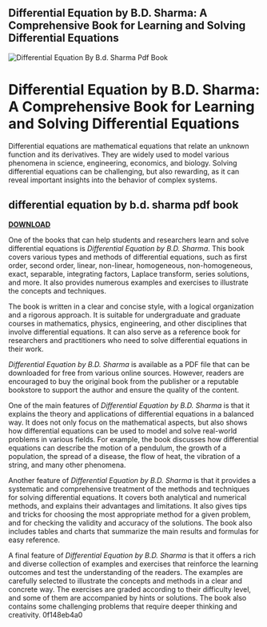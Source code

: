 ## Differential Equation by B.D. Sharma: A Comprehensive Book for Learning and Solving Differential Equations

 
![Differential Equation By B.d. Sharma Pdf Book](https://flagcdn.com/us.svg)

 
# Differential Equation by B.D. Sharma: A Comprehensive Book for Learning and Solving Differential Equations
 
Differential equations are mathematical equations that relate an unknown function and its derivatives. They are widely used to model various phenomena in science, engineering, economics, and biology. Solving differential equations can be challenging, but also rewarding, as it can reveal important insights into the behavior of complex systems.
 
## differential equation by b.d. sharma pdf book


[**DOWNLOAD**](https://www.google.com/url?q=https%3A%2F%2Fshurll.com%2F2tKGKq&sa=D&sntz=1&usg=AOvVaw2tZX0r5SUWAj3KesfvKaIm)

 
One of the books that can help students and researchers learn and solve differential equations is *Differential Equation by B.D. Sharma*. This book covers various types and methods of differential equations, such as first order, second order, linear, non-linear, homogeneous, non-homogeneous, exact, separable, integrating factors, Laplace transform, series solutions, and more. It also provides numerous examples and exercises to illustrate the concepts and techniques.
 
The book is written in a clear and concise style, with a logical organization and a rigorous approach. It is suitable for undergraduate and graduate courses in mathematics, physics, engineering, and other disciplines that involve differential equations. It can also serve as a reference book for researchers and practitioners who need to solve differential equations in their work.
 
*Differential Equation by B.D. Sharma* is available as a PDF file that can be downloaded for free from various online sources. However, readers are encouraged to buy the original book from the publisher or a reputable bookstore to support the author and ensure the quality of the content.
  
One of the main features of *Differential Equation by B.D. Sharma* is that it explains the theory and applications of differential equations in a balanced way. It does not only focus on the mathematical aspects, but also shows how differential equations can be used to model and solve real-world problems in various fields. For example, the book discusses how differential equations can describe the motion of a pendulum, the growth of a population, the spread of a disease, the flow of heat, the vibration of a string, and many other phenomena.
 
Another feature of *Differential Equation by B.D. Sharma* is that it provides a systematic and comprehensive treatment of the methods and techniques for solving differential equations. It covers both analytical and numerical methods, and explains their advantages and limitations. It also gives tips and tricks for choosing the most appropriate method for a given problem, and for checking the validity and accuracy of the solutions. The book also includes tables and charts that summarize the main results and formulas for easy reference.
 
A final feature of *Differential Equation by B.D. Sharma* is that it offers a rich and diverse collection of examples and exercises that reinforce the learning outcomes and test the understanding of the readers. The examples are carefully selected to illustrate the concepts and methods in a clear and concrete way. The exercises are graded according to their difficulty level, and some of them are accompanied by hints or solutions. The book also contains some challenging problems that require deeper thinking and creativity.
 0f148eb4a0
